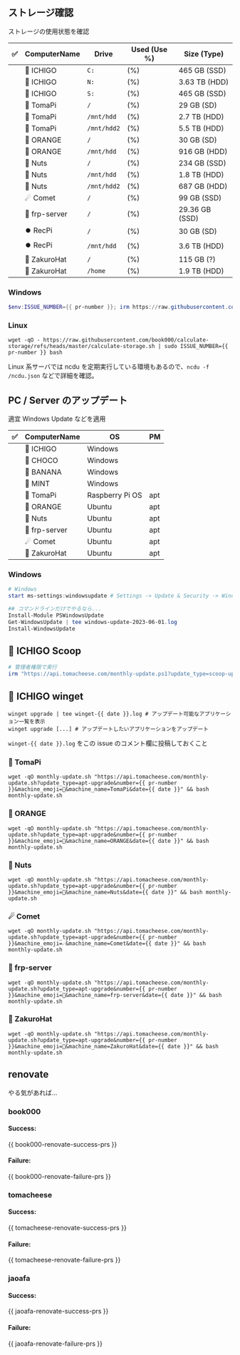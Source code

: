 ## ストレージ確認

ストレージの使用状態を確認

| ✅ | ComputerName | Drive       | Used (Use %) | Size (Type)   |
| :-: | ------------ | ----------- | ------------ | ------------- |
|  | 🍓 ICHIGO       | `C:`         |  (%)         | 465 GB (SSD)  | <!-- calculate-storage#ICHIGO#C: -->
|  | 🍓 ICHIGO       | `N:`         |  (%)         | 3.63 TB (HDD) | <!-- calculate-storage#ICHIGO#N: -->
|  | 🍓 ICHIGO       | `S:`         |  (%)         | 465 GB (SSD)  | <!-- calculate-storage#ICHIGO#S: -->
|  | 🥧 TomaPi       | `/`         |  (%)         | 29 GB (SD)    | <!-- calculate-storage#tomapi#/ -->
|  | 🥧 TomaPi       | `/mnt/hdd`  |  (%)         | 2.7 TB (HDD)  | <!-- calculate-storage#tomapi#/mnt/hdd -->
|  | 🥧 TomaPi       | `/mnt/hdd2` |  (%)         | 5.5 TB (HDD)  | <!-- calculate-storage#tomapi#/mnt/hdd2 -->
|  | 🍊 ORANGE       | `/`         |  (%)         | 30 GB (SD)    | <!-- calculate-storage#ORANGE#/ -->
|  | 🍊 ORANGE       | `/mnt/hdd`  |  (%)         | 916 GB (HDD)  | <!-- calculate-storage#ORANGE#/mnt/hdd -->
|  | 🥜 Nuts         | `/`         |  (%)         | 234 GB (SSD)  | <!-- calculate-storage#nuts#/ -->
|  | 🥜 Nuts         | `/mnt/hdd`  |  (%)         | 1.8 TB (HDD)  | <!-- calculate-storage#nuts#/mnt/hdd -->
|  | 🥜 Nuts         | `/mnt/hdd2` |  (%)         | 687 GB (HDD)  | <!-- calculate-storage#nuts#/mnt/hdd2 -->
|  | ☄ Comet        | `/`         |  (%)         | 99 GB (SSD)   | <!-- calculate-storage#Comet3#/ -->
|  | 🌉 frp-server   | `/`         |  (%)         | 29.36 GB (SSD) | <!-- calculate-storage#frp-server#/ -->
|  | ⏺️ RecPi        | `/`         |  (%)         | 30 GB (SD)    | <!-- calculate-storage#recpi#/ -->
|  | ⏺️ RecPi        | `/mnt/hdd`  |  (%)         | 3.6 TB (HDD)  | <!-- calculate-storage#recpi#/mnt/hdd -->
|  | 👒 ZakuroHat    | `/`         |  (%)         | 115 GB (?)    | <!-- calculate-storage#zh-2#/ -->
|  | 👒 ZakuroHat    | `/home`     |  (%)         | 1.9 TB (HDD)  | <!-- calculate-storage#zh-2#/home -->

### Windows

```powershell
$env:ISSUE_NUMBER={{ pr-number }}; irm https://raw.githubusercontent.com/book000/calculate-storage/refs/heads/master/calculate-storage.ps1 | iex
```

### Linux

```shell
wget -qO - https://raw.githubusercontent.com/book000/calculate-storage/refs/heads/master/calculate-storage.sh | sudo ISSUE_NUMBER={{ pr-number }} bash
```

Linux 系サーバでは ncdu を定期実行している環境もあるので、`ncdu -f /ncdu.json` などで詳細を確認。  

## PC / Server のアップデート

適宜 Windows Update などを適用

| ✅ | ComputerName | OS              | PM  |
| :---: | ------------ | --------------- | --- |
|  | 🍓 ICHIGO       | Windows         |     |
|  | 🍫 CHOCO        | Windows         |     |
|  | 🍌 BANANA       | Windows         |     |
|  | 🍃 MINT         | Windows         |     |
|  | 🥧 TomaPi       | Raspberry Pi OS | apt |
|  | 🍊 ORANGE     | Ubuntu          | apt |
|  | 🥜 Nuts         | Ubuntu          | apt |
|  | 🌉 frp-server   | Ubuntu          | apt |
|  | ☄ Comet        | Ubuntu          | apt |
|  | 👒 ZakuroHat    | Ubuntu          | apt |

### Windows

```powershell
# Windows
start ms-settings:windowsupdate # Settings -> Update & Security -> Windows Update の画面を開く

## コマンドラインだけでやるなら...
Install-Module PSWindowsUpdate
Get-WindowsUpdate | tee windows-update-2023-06-01.log
Install-WindowsUpdate
```

## 🍓 ICHIGO Scoop

```powershell
# 管理者権限で実行
irm "https://api.tomacheese.com/monthly-update.ps1?update_type=scoop-update&number={{ pr-number }}&machine_emoji=🍓&machine_name=ICHIGO&date={{ date }}" | iex
```

## 🍓 ICHIGO winget

```shell
winget upgrade | tee winget-{{ date }}.log # アップデート可能なアプリケーション一覧を表示
winget upgrade [...] # アップデートしたいアプリケーションをアップデート
```

`winget-{{ date }}.log` をこの issue のコメント欄に投稿しておくこと

### 🥧 TomaPi

```shell
wget -qO monthly-update.sh "https://api.tomacheese.com/monthly-update.sh?update_type=apt-upgrade&number={{ pr-number }}&machine_emoji=🥧&machine_name=TomaPi&date={{ date }}" && bash monthly-update.sh
```

### 🍊 ORANGE

```shell
wget -qO monthly-update.sh "https://api.tomacheese.com/monthly-update.sh?update_type=apt-upgrade&number={{ pr-number }}&machine_emoji=🍊&machine_name=ORANGE&date={{ date }}" && bash monthly-update.sh
```

### 🥜 Nuts

```shell
wget -qO monthly-update.sh "https://api.tomacheese.com/monthly-update.sh?update_type=apt-upgrade&number={{ pr-number }}&machine_emoji=🥜&machine_name=Nuts&date={{ date }}" && bash monthly-update.sh
```

### ☄ Comet

```shell
wget -qO monthly-update.sh "https://api.tomacheese.com/monthly-update.sh?update_type=apt-upgrade&number={{ pr-number }}&machine_emoji=☄&machine_name=Comet&date={{ date }}" && bash monthly-update.sh
```

### 🌉 frp-server

```shell
wget -qO monthly-update.sh "https://api.tomacheese.com/monthly-update.sh?update_type=apt-upgrade&number={{ pr-number }}&machine_emoji=🌉&machine_name=frp-server&date={{ date }}" && bash monthly-update.sh
```

### 👒 ZakuroHat

```shell
wget -qO monthly-update.sh "https://api.tomacheese.com/monthly-update.sh?update_type=apt-upgrade&number={{ pr-number }}&machine_emoji=👒&machine_name=ZakuroHat&date={{ date }}" && bash monthly-update.sh
```

## renovate

やる気があれば…

### book000

#### Success:

{{ book000-renovate-success-prs }}

#### Failure:

{{ book000-renovate-failure-prs }}

### tomacheese

#### Success:

{{ tomacheese-renovate-success-prs }}

#### Failure:

{{ tomacheese-renovate-failure-prs }}

### jaoafa

#### Success:

{{ jaoafa-renovate-success-prs }}

#### Failure:

{{ jaoafa-renovate-failure-prs }}
